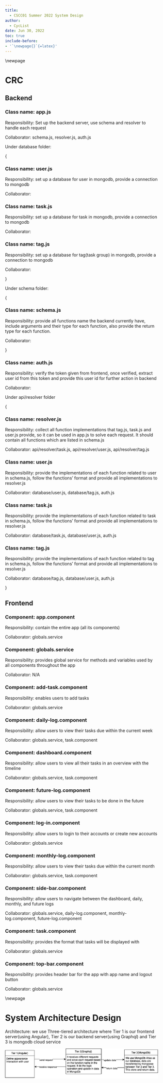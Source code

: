 ```yaml
---
title:
  - CSCC01 Summer 2022 System Design
author:
  - CycList
date: Jun 30, 2022
toc: true
include-before:
- '`\newpage{}`{=latex}'
---
```


\newpage

#  CRC

## Backend

### Class name: app.js

Responsibility: Set up the backend server, use schema and resolver to handle each request

Collaborator: schema.js, resolver.js, auth.js


Under database folder:

{

### Class name: user.js

Responsibility: set up a database for user in mongodb, provide a connection to mongodb

Collaborator: 

### Class name: task.js

Responsibility: set up a database for task in mongodb, provide a connection to mongodb

Collaborator: 

### Class name: tag.js

Responsibility: set up a database for tag(task group) in mongodb, provide a connection to mongodb

Collaborator: 

}


Under schema folder:

{

### Class name: schema.js

Responsibility: provide all functions name the backend currently have, include arguments and  their type for each function, also provide the return type for each function.

Collaborator:

}


### Class name: auth.js

Responsibility: verify the token given from frontend, once verified, extract user id from this token and provide this user id for further action in backend

Collaborator:


Under api/resolver folder

{

### Class name: resolver.js

Responsibility: collect all function implementations that tag.js, task.js and user.js provide, so it can be used in app.js to solve each request. It should contain all functions which are listed in schema.js

Collaborator: api/resolver/task.js, api/resolver/user.js, api/resolver/tag.js

### Class name: user.js

Responsibility: provide the implementations of each function related to user in schema.js, follow the functions’ format and provide all implementations to resolver.js

Collaborator: database/user.js, database/tag.js, auth.js

### Class name: task.js

Responsibility: provide the implementations of each function related to task in schema.js, follow the functions’ format and provide all implementations to resolver.js

Collaborator: database/task.js, database/user.js, auth.js

### Class name: tag.js

Responsibility: provide the implementations of each function related to tag in schema.js, follow the functions’ format and provide all implementations to resolver.js

Collaborator: database/tag.js, database/user.js, auth.js

}



## Frontend

### Component: app.component

Responsibility: contain the entire app (all its components)

Collaborator: globals.service

### Component: globals.service

Responsibility: provides global service for methods and variables used by all components throughout the app

Collaborator: N/A

### Component: add-task.component

Responsibility: enables users to add tasks

Collaborator: globals.service

### Component: daily-log.component

Responsibility: allow users to view their tasks due within the current week

Collaborator: globals.service, task.component

### Component: dashboard.component

Responsibility: allow users to view all their tasks in an overview with the timeline

Collaborator: globals.service, task.component

### Component: future-log.component

Responsibility: allow users to view their tasks to be done in the future

Collaborator: globals.service, task.component

### Component: log-in.component

Responsibility: allow users to login to their accounts or create new accounts

Collaborator: globals.service

### Component: monthly-log.component

Responsibility: allow users to view their tasks due within the current month

Collaborator: globals.service, task.component

### Component: side-bar.component

Responsibility: allow users to navigate between the dashboard, daily, monthly, and future logs 

Collaborator: globals.service, daily-log.component, monthly-log.component, future-log.component

### Component: task.component

Responsibility: provides the format that tasks will be displayed with

Collaborator: globals.service

### Component: top-bar.component

Responsibility: provides header bar for the app with app name and logout button

Collaborator: globals.service


\newpage

# System Architecture Design
Architecture: we use Three-tiered architecture where Tier 1 is our frontend server(using Angular), Tier 2 is our backend server(using Graphql) and Tier 3 is mongodb cloud service

![system architecture](./sys-archi.png)

